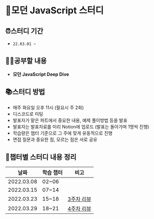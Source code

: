 # 📂모던 JavaScript 스터디

## ⏰스터디 기간

-   `22.03.01 ~ `

## ✍🏻공부할 내용

-   **모던 JavaScript Deep Dive**

## 📚스터디 방법

-   매주 화요일 오후 11시 (필요시 주 2회)
-   디스코드로 미팅
-   발표자가 맡은 파트에서 중요한 내용, 예제 풀이방법 등을 발표
-   발표자는 발표자료를 미리 Notion에 업로드 (발표는 돌아가며 1명씩 진행)
-   학습량은 챕터 기준으로 그 주에 맞게 유동적으로 진행
-   면접 질문과 중요한 점, 모르는 점은 서로 공유

## 📝챕터별 스터디 내용 정리

| 날짜 | 학습 챕터 | 비고 |
| ---- | --------- | ---- |
| 2022.03.08 | 02~06 |  |
| 2022.03.15 | 07~14 | |
| 2022.03.23 | 15~18 | [3주차 리뷰](Day03/README.md) |
| 2022.03.29 | 18~21 | [4주차 리뷰](Day04/README.md) |
